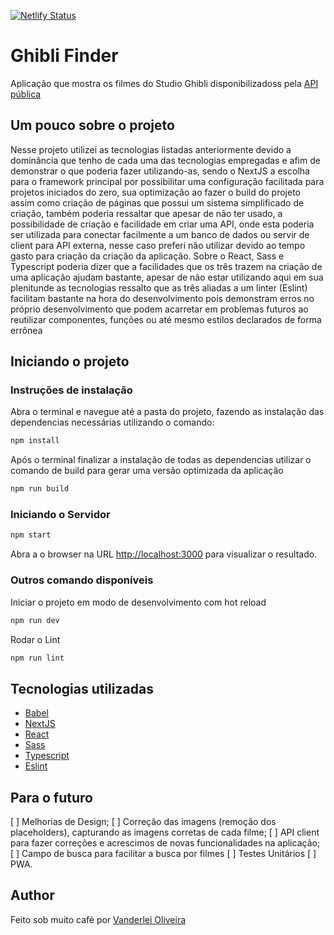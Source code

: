 [![Netlify Status](https://api.netlify.com/api/v1/badges/dcb72b5c-5cc1-44c7-9d5f-08f9e4506070/deploy-status)](https://app.netlify.com/sites/ghiblifinder/deploys)

# Ghibli Finder

Aplicação que mostra os filmes do Studio Ghibli disponibilizadoss pela [API pública](https://ghibliapi.herokuapp.com/)

## Um pouco sobre o projeto

Nesse projeto utilizei as tecnologias listadas anteriormente devido a dominância que tenho de cada uma das tecnologias empregadas e afim de demonstrar o que poderia fazer utilizando-as, sendo o NextJS a escolha para o framework principal por possibilitar uma configuração facilitada para projetos iniciados do zero, sua optimização ao fazer o build do projeto assim como criação de páginas que possui um sistema simplificado de criação, também poderia ressaltar que apesar de não ter usado, a possibilidade de criação e facilidade em criar uma API, onde esta poderia ser utilizada para conectar facilmente a um banco de dados ou servir de client para API externa, nesse caso preferi não utilizar devido ao tempo gasto para criação da criação da aplicação.
Sobre o React, Sass e Typescript poderia dizer que a facilidades que os três trazem na criação de uma aplicação ajudam bastante, apesar de não estar utilizando aqui em sua plenitunde as tecnologias ressalto que as três aliadas a um linter (Eslint) facilitam bastante na hora do desenvolvimento pois demonstram erros no próprio desenvolvimento que podem acarretar em problemas futuros ao reutilizar componentes, funções ou até mesmo estilos declarados de forma errônea 

## Iniciando o projeto

### Instruções de instalação

Abra o terminal e navegue até a pasta do projeto, fazendo as instalação das dependencias necessárias utilizando o comando: 

```bash
npm install
```

Após o terminal finalizar a instalação de todas as dependencias utilizar o comando de build para gerar uma versão optimizada da aplicação

```bash
npm run build
```

### Iniciando o Servidor

```bash
npm start
```

Abra a o browser na URL [http://localhost:3000](http://localhost:3000) para visualizar o resultado.

### Outros comando disponíveis

Iniciar o projeto em modo de desenvolvimento com hot reload
```bash
npm run dev
```

Rodar o Lint

```bash
npm run lint
```

## Tecnologias utilizadas

* [Babel](https://babeljs.io/)
* [NextJS](https://nextjs.org/)
* [React](https://reactjs.org/)
* [Sass](https://sass-lang.com/)
* [Typescript](https://www.typescriptlang.org/)
* [Eslint](https://eslint.org/)

## Para o futuro

[ ] Melhorias de Design;
[ ] Correção das imagens (remoção dos placeholders), capturando as imagens corretas de cada filme;
[ ] API client para fazer correções e acrescimos de novas funcionalidades na aplicação;
[ ] Campo de busca para facilitar a busca por filmes
[ ] Testes Unitários
[ ] PWA.

## Author

Feito sob muito café por [Vanderlei Oliveira](https://oliverdx.com.br)